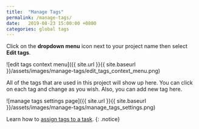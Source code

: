 ```yaml
---
title:  "Manage Tags"
permalink: /manage-tags/
date:   2019-08-23 15:00:00 +0800
categories: global tags
---
```

Click on the **dropdown menu** icon next to your project name then select **Edit tags**. 

![edit tags context menu]({{ site.url }}{{ site.baseurl }}/assets/images/manage-tags/edit_tags_context_menu.png)

All of the tags that are used in this project will show up here. You can click on each tag and change as you wish. Also, you can add new tag here. 

![manage tags settings page]({{ site.url }}{{ site.baseurl }}/assets/images/manage-tags/manage_tags_settings.png)

Learn how to [assign tags to a task](/guide/assign-tags/). 
{: .notice}
